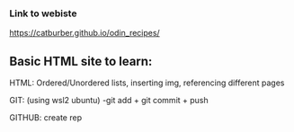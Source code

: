 ### Link to webiste

https://catburber.github.io/odin_recipes/


## Basic HTML site to learn:

HTML: Ordered/Unordered lists, inserting img, referencing different pages

GIT: 
(using wsl2 ubuntu)
-git add + git commit + push

GITHUB: create rep
